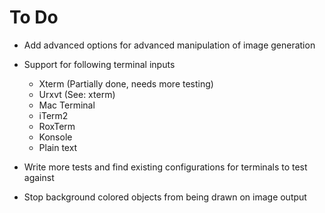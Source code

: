 # To Do

- Add advanced options for advanced manipulation of image generation

- Support for following terminal inputs
  + Xterm (Partially done, needs more testing)
  + Urxvt (See: xterm)
  + Mac Terminal
  + iTerm2
  + RoxTerm
  + Konsole
  + Plain text

- Write more tests and find existing configurations for terminals to test against
- Stop background colored objects from being drawn on image output
